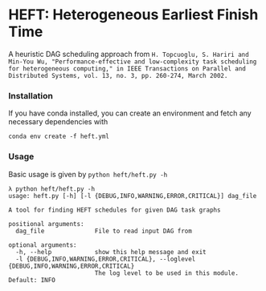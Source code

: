 # HEFT: Heterogeneous Earliest Finish Time

A heuristic DAG scheduling approach from 
`H. Topcuoglu, S. Hariri and Min-You Wu, "Performance-effective and low-complexity task scheduling for heterogeneous computing," in IEEE Transactions on Parallel and Distributed Systems, vol. 13, no. 3, pp. 260-274, March 2002.`


### Installation
If you have conda installed, you can create an environment and fetch any necessary dependencies with

`conda env create -f heft.yml`

### Usage
Basic usage is given by `python heft/heft.py -h`

```
λ python heft/heft.py -h
usage: heft.py [-h] [-l {DEBUG,INFO,WARNING,ERROR,CRITICAL}] dag_file

A tool for finding HEFT schedules for given DAG task graphs

positional arguments:
  dag_file              File to read input DAG from

optional arguments:
  -h, --help            show this help message and exit
  -l {DEBUG,INFO,WARNING,ERROR,CRITICAL}, --loglevel {DEBUG,INFO,WARNING,ERROR,CRITICAL}
                        The log level to be used in this module. Default: INFO
```

